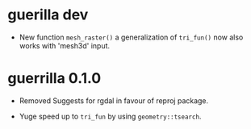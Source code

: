 # guerilla dev

* New function `mesh_raster()` a generalization of `tri_fun()` now
also works with 'mesh3d' input. 


# guerrilla 0.1.0

* Removed Suggests for rgdal in favour of reproj package. 

* Yuge speed up to `tri_fun` by using `geometry::tsearch`.
